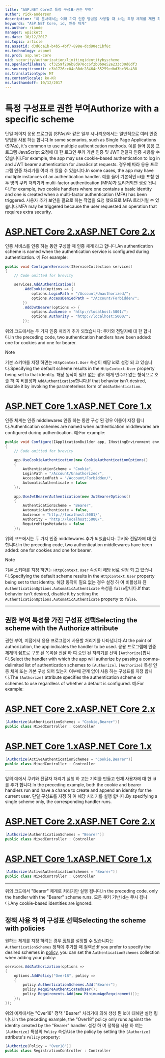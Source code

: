 ```yaml
---
title: "ASP.NET Core로 특정 구성표-권한 부여"
author: rick-anderson
description: "이 문서에서는 여러 가지 인증 방법을 사용할 때 id는 특정 체계를 제한 하는 방법을 설명 합니다."
keywords: "ASP.NET Core, id, 인증 체계"
ms.author: riande
manager: wpickett
ms.date: 10/12/2017
ms.topic: article
ms.assetid: d3d6ca1b-b4b5-4bf7-898e-dcd90ec1bf8c
ms.technology: aspnet
ms.prod: asp.net-core
uid: security/authorization/limitingidentitybyscheme
ms.openlocfilehash: cf3259f206b8d970cc6f2b0b9e52e233c30d6df3
ms.sourcegitcommit: e3b1726cc04e80dc28464c35259edbd3bc39a438
ms.translationtype: MT
ms.contentlocale: ko-KR
ms.lasthandoff: 10/12/2017
---
```

# <a name="authorize-with-a-specific-scheme"></a><span data-ttu-id="ff86f-104">특정 구성표로 권한 부여</span><span class="sxs-lookup"><span data-stu-id="ff86f-104">Authorize with a specific scheme</span></span>

<span data-ttu-id="ff86f-105">단일 페이지 응용 프로그램 (SPAs)와 같은 일부 시나리오에서는 일반적으로 여러 인증 방법을 사용 하는 합니다.</span><span class="sxs-lookup"><span data-stu-id="ff86f-105">In some scenarios, such as Single Page Applications (SPAs), it's common to use multiple authentication methods.</span></span> <span data-ttu-id="ff86f-106">예를 들어 응용 프로그램 JavaScript 요청에 대 한 로그인 쿠키 기반 인증 및 JWT 전달자 인증 사용할 수 있습니다.</span><span class="sxs-lookup"><span data-stu-id="ff86f-106">For example, the app may use cookie-based authentication to log in and JWT bearer authentication for JavaScript requests.</span></span> <span data-ttu-id="ff86f-107">경우에 따라 응용 프로그램 인증 처리기를 여러 개 있을 수 있습니다.</span><span class="sxs-lookup"><span data-stu-id="ff86f-107">In some cases, the app may have multiple instances of an authentication handler.</span></span> <span data-ttu-id="ff86f-108">예를 들어 기본적인 id를 포함 한 두 명의 쿠키 처리기와 multi-factor authentication (MFA)가 트리거되면 생성 됩니다.</span><span class="sxs-lookup"><span data-stu-id="ff86f-108">For example, two cookie handlers where one contains a basic identity and one is created when a multi-factor authentication (MFA) has been triggered.</span></span> <span data-ttu-id="ff86f-109">사용자 추가 보안을 필요로 하는 작업을 요청 했으므로 MFA 트리거될 수 있습니다.</span><span class="sxs-lookup"><span data-stu-id="ff86f-109">MFA may be triggered because the user requested an operation that requires extra security.</span></span>

# <a name="aspnet-core-2xtabaspnetcore2x"></a>[<span data-ttu-id="ff86f-110">ASP.NET Core 2.x</span><span class="sxs-lookup"><span data-stu-id="ff86f-110">ASP.NET Core 2.x</span></span>](#tab/aspnetcore2x)

<span data-ttu-id="ff86f-111">인증 서비스를 인증 하는 동안 구성할 때 인증 체계 라고 합니다.</span><span class="sxs-lookup"><span data-stu-id="ff86f-111">An authentication scheme is named when the authentication service is configured during authentication.</span></span> <span data-ttu-id="ff86f-112">예:</span><span class="sxs-lookup"><span data-stu-id="ff86f-112">For example:</span></span>

```csharp
public void ConfigureServices(IServiceCollection services)
{
    // Code omitted for brevity

    services.AddAuthentication()
        .AddCookie(options => {
            options.LoginPath = "/Account/Unauthorized/";
            options.AccessDeniedPath = "/Account/Forbidden/";
        })
        .AddJwtBearer(options => {
            options.Audience = "http://localhost:5001/";
            options.Authority = "http://localhost:5000/";
        });
```

<span data-ttu-id="ff86f-113">위의 코드에서는 두 가지 인증 처리기 추가 되었습니다: 쿠키와 전달자에 대 한 합니다.</span><span class="sxs-lookup"><span data-stu-id="ff86f-113">In the preceding code, two authentication handlers have been added: one for cookies and one for bearer.</span></span>

>[!NOTE]
><span data-ttu-id="ff86f-114">기본 스키마를 지정 하면는 `HttpContext.User` 속성이 해당 id로 설정 되 고 있습니다.</span><span class="sxs-lookup"><span data-stu-id="ff86f-114">Specifying the default scheme results in the `HttpContext.User` property being set to that identity.</span></span> <span data-ttu-id="ff86f-115">해당 동작이 필요 없는 경우 매개 변수가 없는 형식으로 호출 하 여 비활성화 `AddAuthentication`합니다.</span><span class="sxs-lookup"><span data-stu-id="ff86f-115">If that behavior isn't desired, disable it by invoking the parameterless form of `AddAuthentication`.</span></span>

# <a name="aspnet-core-1xtabaspnetcore1x"></a>[<span data-ttu-id="ff86f-116">ASP.NET Core 1.x</span><span class="sxs-lookup"><span data-stu-id="ff86f-116">ASP.NET Core 1.x</span></span>](#tab/aspnetcore1x)

<span data-ttu-id="ff86f-117">인증 체계는 인증 middlewares 인증 하는 동안 구성 된 경우 이름이 지정 됩니다.</span><span class="sxs-lookup"><span data-stu-id="ff86f-117">Authentication schemes are named when authentication middlewares are configured during authentication.</span></span> <span data-ttu-id="ff86f-118">예:</span><span class="sxs-lookup"><span data-stu-id="ff86f-118">For example:</span></span>

```csharp
public void Configure(IApplicationBuilder app, IHostingEnvironment env, ILoggerFactory loggerFactory)
{
    // Code omitted for brevity

    app.UseCookieAuthentication(new CookieAuthenticationOptions()
    {
        AuthenticationScheme = "Cookie",
        LoginPath = "/Account/Unauthorized/",
        AccessDeniedPath = "/Account/Forbidden/",
        AutomaticAuthenticate = false
    });
    
    app.UseJwtBearerAuthentication(new JwtBearerOptions()
    {
        AuthenticationScheme = "Bearer",
        AutomaticAuthenticate = false,
        Audience = "http://localhost:5001/",
        Authority = "http://localhost:5000/",
        RequireHttpsMetadata = false
    });
```

<span data-ttu-id="ff86f-119">위의 코드에서는 두 가지 인증 middlewares 추가 되었습니다: 쿠키와 전달자에 대 한 합니다.</span><span class="sxs-lookup"><span data-stu-id="ff86f-119">In the preceding code, two authentication middlewares have been added: one for cookies and one for bearer.</span></span>

>[!NOTE]
><span data-ttu-id="ff86f-120">기본 스키마를 지정 하면는 `HttpContext.User` 속성이 해당 id로 설정 되 고 있습니다.</span><span class="sxs-lookup"><span data-stu-id="ff86f-120">Specifying the default scheme results in the `HttpContext.User` property being set to that identity.</span></span> <span data-ttu-id="ff86f-121">해당 동작이 필요 없는 경우 설정 하 여 비활성화 된 `AuthenticationOptions.AutomaticAuthenticate` 속성을 `false`합니다.</span><span class="sxs-lookup"><span data-stu-id="ff86f-121">If that behavior isn't desired, disable it by setting the `AuthenticationOptions.AutomaticAuthenticate` property to `false`.</span></span>

---

## <a name="selecting-the-scheme-with-the-authorize-attribute"></a><span data-ttu-id="ff86f-122">권한 부여 특성을 가진 구성표 선택</span><span class="sxs-lookup"><span data-stu-id="ff86f-122">Selecting the scheme with the Authorize attribute</span></span>

<span data-ttu-id="ff86f-123">권한 부여, 지점에서 응용 프로그램에 사용할 처리기를 나타냅니다.</span><span class="sxs-lookup"><span data-stu-id="ff86f-123">At the point of authorization, the app indicates the handler to be used.</span></span> <span data-ttu-id="ff86f-124">응용 프로그램에 인증 체계의 쉼표로 구분 된 목록을 전달 하 여 승인 된 처리기를 선택 `[Authorize]`합니다.</span><span class="sxs-lookup"><span data-stu-id="ff86f-124">Select the handler with which the app will authorize by passing a comma-delimited list of authentication schemes to `[Authorize]`.</span></span> <span data-ttu-id="ff86f-125">`[Authorize]` 특성 인증 체계 또는 기본 구성 되어 있는지 여부에 관계 없이 사용 하는 구성표를 지정 합니다.</span><span class="sxs-lookup"><span data-stu-id="ff86f-125">The `[Authorize]` attribute specifies the authentication scheme or schemes to use regardless of whether a default is configured.</span></span> <span data-ttu-id="ff86f-126">예:</span><span class="sxs-lookup"><span data-stu-id="ff86f-126">For example:</span></span>

# <a name="aspnet-core-2xtabaspnetcore2x"></a>[<span data-ttu-id="ff86f-127">ASP.NET Core 2.x</span><span class="sxs-lookup"><span data-stu-id="ff86f-127">ASP.NET Core 2.x</span></span>](#tab/aspnetcore2x)

```csharp
[Authorize(AuthenticationSchemes = "Cookie,Bearer")]
public class MixedController : Controller
```

# <a name="aspnet-core-1xtabaspnetcore1x"></a>[<span data-ttu-id="ff86f-128">ASP.NET Core 1.x</span><span class="sxs-lookup"><span data-stu-id="ff86f-128">ASP.NET Core 1.x</span></span>](#tab/aspnetcore1x)

```csharp
[Authorize(ActiveAuthenticationSchemes = "Cookie,Bearer")]
public class MixedController : Controller
```

---

<span data-ttu-id="ff86f-129">앞의 예에서 쿠키와 전달자 처리기 실행 하 고는 기회를 만들고 현재 사용자에 대 한 id를 추가 합니다.</span><span class="sxs-lookup"><span data-stu-id="ff86f-129">In the preceding example, both the cookie and bearer handlers run and have a chance to create and append an identity for the current user.</span></span> <span data-ttu-id="ff86f-130">단일 구성표를 지정 하 여 해당 처리기를 실행 합니다.</span><span class="sxs-lookup"><span data-stu-id="ff86f-130">By specifying a single scheme only, the corresponding handler runs.</span></span>

# <a name="aspnet-core-2xtabaspnetcore2x"></a>[<span data-ttu-id="ff86f-131">ASP.NET Core 2.x</span><span class="sxs-lookup"><span data-stu-id="ff86f-131">ASP.NET Core 2.x</span></span>](#tab/aspnetcore2x)

```csharp
[Authorize(AuthenticationSchemes = "Bearer")]
public class MixedController : Controller
```

# <a name="aspnet-core-1xtabaspnetcore1x"></a>[<span data-ttu-id="ff86f-132">ASP.NET Core 1.x</span><span class="sxs-lookup"><span data-stu-id="ff86f-132">ASP.NET Core 1.x</span></span>](#tab/aspnetcore1x)

```csharp
[Authorize(ActiveAuthenticationSchemes = "Bearer")]
public class MixedController : Controller
```

---

<span data-ttu-id="ff86f-133">위의 코드에서 "Bearer" 체계로 처리기만 실행 됩니다.</span><span class="sxs-lookup"><span data-stu-id="ff86f-133">In the preceding code, only the handler with the "Bearer" scheme runs.</span></span> <span data-ttu-id="ff86f-134">모든 쿠키 기반 id는 무시 됩니다.</span><span class="sxs-lookup"><span data-stu-id="ff86f-134">Any cookie-based identities are ignored.</span></span>

## <a name="selecting-the-scheme-with-policies"></a><span data-ttu-id="ff86f-135">정책 사용 하 여 구성표 선택</span><span class="sxs-lookup"><span data-stu-id="ff86f-135">Selecting the scheme with policies</span></span>

<span data-ttu-id="ff86f-136">원하는 체계를 지정 하려는 경우 [정책](xref:security/authorization/policies#security-authorization-policies-based)를 설정할 수 있습니다는 `AuthenticationSchemes` 정책에 추가할 때 컬렉션:</span><span class="sxs-lookup"><span data-stu-id="ff86f-136">If you prefer to specify the desired schemes in [policy](xref:security/authorization/policies#security-authorization-policies-based), you can set the `AuthenticationSchemes` collection when adding your policy:</span></span>

```csharp
services.AddAuthorization(options =>
{
    options.AddPolicy("Over18", policy =>
    {
        policy.AuthenticationSchemes.Add("Bearer");
        policy.RequireAuthenticatedUser();
        policy.Requirements.Add(new MinimumAgeRequirement());
    });
});
```

<span data-ttu-id="ff86f-137">위의 예제에서는 "Over18" 정책 "Bearer" 처리기에 의해 생성 된 id에 대해만 실행 됩니다.</span><span class="sxs-lookup"><span data-stu-id="ff86f-137">In the preceding example, the "Over18" policy only runs against the identity created by the "Bearer" handler.</span></span> <span data-ttu-id="ff86f-138">설정 하 여 정책을 사용 하 여는 `[Authorize]` 특성의 `Policy` 속성:</span><span class="sxs-lookup"><span data-stu-id="ff86f-138">Use the policy by setting the `[Authorize]` attribute's `Policy` property:</span></span>

```csharp
[Authorize(Policy = "Over18")]
public class RegistrationController : Controller
```
